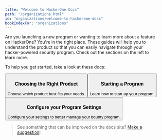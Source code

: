 ```yaml
---
title: "Welcome to HackerOne Docs"
path: "/organizations.html"
id: "organizations/welcome-to-hackerone-docs"
bookIndexFor: "organizations"
---
```


Are you launching a new program or wanting to learn more about a feature on HackerOne? You're in the right place. These guides will help you to understand the product so that you can easily navigate through your hacker-powered security program. Check out the sections on the left to learn more.

To help you get started, take a look at these docs:

<button type="button" class="welcome-button" onclick="location.href='/programs/product-offerings.html'"><h3>Choosing the Right Product</h3>Choose which product best fits your needs.
</button><button type="button" class="welcome-button" onclick="location.href='/programs/program-starting-point.html'"><h3>Starting a Program</h3>Learn how to start-up your program.
</button><button type="button" class="welcome-button" onclick="location.href='/programs/general-settings.html'"><h3>Configure your Program Settings</h3>Configure your settings to better manage your bounty program.
</button>

>See something that can be improved on the docs site? [Make a suggestion](/programs/edit-the-doc-site.html)!
